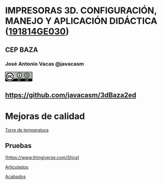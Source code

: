 # IMPRESORAS 3D. CONFIGURACIÓN, MANEJO Y APLICACIÓN DIDÁCTICA ([191814GE030](https://www.juntadeandalucia.es/educacion/seneca/seneca/jsp/gestionactividades/DetActForPub.jsp?X_EDIACTFOR=187950))

## CEP BAZA

### José Antonio Vacas @javacasm

![CCbySA](images/CCbySQ_88x31.png)

## https://github.com/javacasm/3dBaza2ed


# Mejoras de calidad

[Torre de temperatura](https://www.thingiverse.com/javacasm/collections)

## Pruebas
[https://www.thingiverse.com/Shira]

[Articulados](https://www.thingiverse.com/thing:2431184)

[Acabados](https://www.thingiverse.com/thing:1458545)
